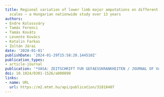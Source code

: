 ```yaml
---
title: Regional variation of lower limb major amputations on different geographic
  scales – a Hungarian nationwide study over 13 years
authors:
- Endre Kolossváry
- Tamás Ferenci
- Tamás Kováts
- Levente Kovács
- Katalin Farkas
- Zoltán Járai
date: '2020-01-01'
publishDate: '2024-01-29T15:58:20.144510Z'
publication_types:
- article-journal
publication: '*VASA: ZEITSCHRIFT FUR GEFAESSKRANKHEITEN / JOURNAL OF VASCULAR DISEASES*'
doi: 10.1024/0301-1526/a000890
links:
- name: URL
  url: https://m2.mtmt.hu/api/publication/31818407
---
```

